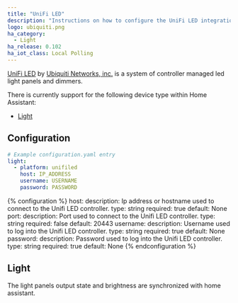 ```yaml
---
title: "UniFi LED"
description: "Instructions on how to configure the UniFi LED integration with UniFi LED Controller by Ubiquiti."
logo: ubiquiti.png
ha_category:
  - Light
ha_release: 0.102
ha_iot_class: Local Polling
---
```


[UniFi LED](https://unifi-led.ui.com/) by [Ubiquiti Networks, inc.](https://www.ubnt.com/) is a system of controller managed led light panels and dimmers.

There is currently support for the following device type within Home Assistant:

- [Light](#light)

## Configuration

```yaml
# Example configuration.yaml entry
light:
  - platform: unifiled
    host: IP_ADDRESS
    username: USERNAME
    password: PASSWORD
```

{% configuration %}
host:
  description: Ip address or hostname used to connect to the Unifi LED controller.
  type: string
  required: true
  default: None
port:
  description: Port used to connect to the Unifi LED controller.
  type: string
  required: false
  default: 20443
username:
  description: Username used to log into the Unifi LED controller.
  type: string
  required: true
  default: None
password:
  description: Password used to log into the Unifi LED controller.
  type: string
  required: true
  default: None
{% endconfiguration %}

## Light

The light panels output state and brightness are synchronized with home assistant.

